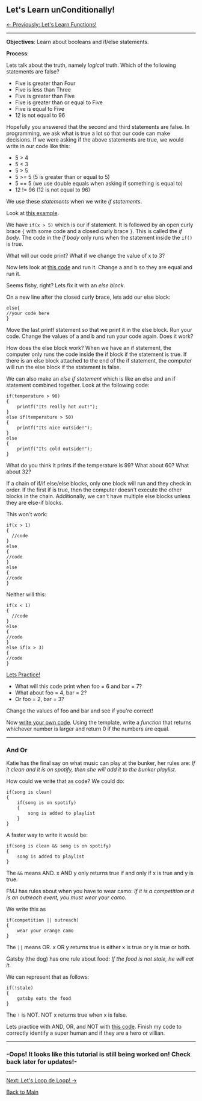 ## Let's Learn unConditionally!

[<- Previously:  Let's Learn Functions!](Functions.md)

----------------------------------------------------------------------------------------

**Objectives**: Learn about booleans and if/else statements.

**Process**: 

Lets talk about the truth, namely *logical* truth. Which of the following statements are false?

* Five is greater than Four
* Five is less than Three
* Five is greater than Five
* Five is greater than or equal to Five
* Five is equal to Five
* 12 is not equal to 96

Hopefully you answered that the second and third statements are false. In programming, we ask what is true a lot so that our code can make decisions. If we were asking if the above statements are true, we would write in our code like this:

* 5 > 4 
* 5 < 3
* 5 > 5
* 5 >= 5 (5 is greater than or equal to 5)
* 5 == 5 (we use double equals when asking if something is equal to)
* 12 != 96 (12 is not equal to 96)

We use these _statements_ when we write _if statements_. 

Look at [this example](https://ideone.com/RufPT1).

We have `if(x > 5)` which is our if statement. It is followed by an open curly brace `{` with some code and a closed curly brace `}`. This is called the _if body_. The code in the _if body_ only runs when the statement inside the `if()` is true. 

What will our code print? What if we change the value of x to 3? 

Now lets look at [this code](https://ideone.com/YxJtzG) and run it. Change a and b so they are equal and run it.

Seems fishy, right? Lets fix it with an _else block_. 

On a new line after the closed curly brace, lets add our else block:

```
else{
//your code here
}
```

Move the last printf statement so that we print it in the else block. Run your code. Change the values of a and b and run your code again. Does it work?

How does the else block work? When we have an if statement, the computer only runs the code inside the if block if the statement is true. If there is an else block attached to the end of the if statement, the computer will run the else block if the statement is false.

We can also make an _else if statement_ which is like an else and an if statement combined together. Look at the following code:

```
if(temperature > 90)
{
    printf("Its really hot out!");
}
else if(temperature > 50)
{
    printf("Its nice outside!");
}
else
{
    printf("Its cold outside!");
}
``` 
What do you think it prints if the temperature is 99? 
What about 60?
What about 32?

If a chain of if/if else/else blocks, only one block will run and they check in order. If the first if is true, then the computer doesn't execute the other blocks in the chain. Additionally, we can't have multiple else blocks unless they are else-if blocks.

This won't work:

```
if(x > 1)
{
  //code
}
else
{
//code
}
else
{
//code
}
```

Neither will this:

```
if(x < 1)
{
  //code
}
else
{
//code
}
else if(x > 3)
{
//code
}
```

[Lets Practice!](https://ideone.com/xQ5m4k) 

* What will this code print when foo = 6 and bar = 7?
* What about foo = 4, bar = 2?
* Or foo = 2, bar = 3?

Change the values of foo and bar and see if you're correct!

Now [write your own code](https://ideone.com/qpt6fA). Using the template, write a _function_ that returns whichever number is larger and return 0 if the numbers are equal. 

------------------------------------------------------------------------------

### And Or

Katie has the final say on what music can play at the bunker, her rules are:
_If it clean and it is on spotify, then she will add it to the bunker playlist._

How could we write that as code? We could do:
```
if(song is clean)
{
    if(song is on spotify)
    {
        song is added to playlist
    }
} 
```

A faster way to write it would be:
```
if(song is clean && song is on spotify)
{
    song is added to playlist
} 
```

The `&&` means AND. x AND y only returns true if and only if x is true and y is true. 

FMJ has rules about when you have to wear camo:
_If it is a competition or it is an outreach event, you must wear your camo._

We write this as
```
if(competition || outreach)
{
    wear your orange camo
}
```

The `||` means OR. x OR y returns true is either x is true or y is true or both. 

Gatsby (the dog) has one rule about food:
_If the food is not stale, he will eat it._ 

We can represent that as follows:
```
if(!stale)
{
    gatsby eats the food
}
```
The `!` is NOT. NOT x returns true when x is false. 

Lets practice with AND, OR, and NOT with [this code](https://ideone.com/8AC4tg).
Finish my code to correctly identify a super human and if they are a hero or villian. 

----------------------------------------------------------------------------------------



### -Oops! It looks like this tutorial is still being worked on! Check back later for updates!-

----------------------------------------------------------------------------------------

[Next: Let's Loop de Loop! ->](Loops.md)

[Back to Main](../../README.md)
